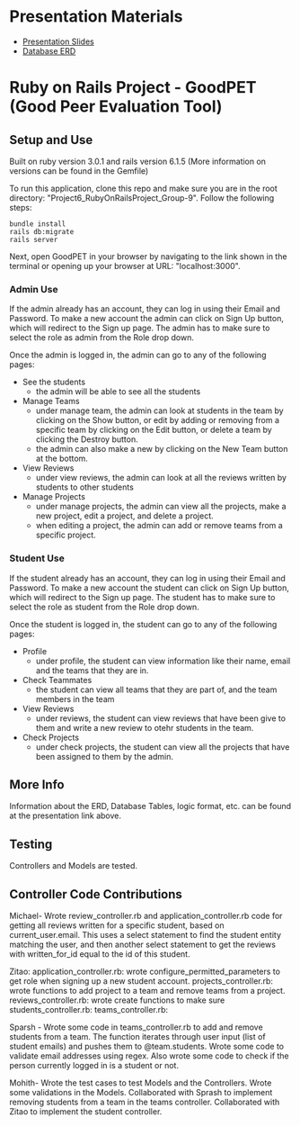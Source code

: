# Presentation Materials
- [Presentation Slides](https://docs.google.com/presentation/d/1CxEjYkrvY5vLyQvEOWeyerpJmUNsR-_vojjTn90u0-I/edit#slide=id.gc6fa3c898_0_0)
- [Database ERD](https://lucid.app/lucidchart/bb169a01-6c08-4bfd-a07b-7a78dbe80c18/edit?invitationId=inv_2ff39713-72f6-491c-aef2-0f1377bc3cc1&page=0_0#)

# Ruby on Rails Project - GoodPET (Good Peer Evaluation Tool)

## Setup and Use

Built on ruby version 3.0.1 and rails version 6.1.5 (More information on versions can be found in the Gemfile)

To run this application, clone this repo and make sure you are in the root directory: "Project6_RubyOnRailsProject_Group-9".
Follow the following steps:
```
bundle install
rails db:migrate
rails server
```
Next, open GoodPET in your browser by navigating to the link shown in the terminal or opening up your browser at URL: "localhost:3000".

### Admin Use
If the admin already has an account, they can log in using their Email and Password. To make a new account the admin can click on Sign Up button, which will redirect to the Sign up page. The admin has to make sure to select the role as admin from the Role drop down.
 
Once the admin is logged in, the admin can go to any of the following pages:
* See the students
   - the admin will be able to see all the students
* Manage Teams
   - under manage team, the admin can look at students in the team by clicking on the Show button, or edit by adding or removing from a specific team by clicking on the Edit button, or delete a team by clicking the Destroy button.
   - the admin can also make a new  by clicking on the New Team button at the bottom.
* View Reviews
   - under view reviews, the admin can look at all the reviews written by students to other students
* Manage Projects
   - under manage projects, the admin can view all the projects, make a new project, edit a project, and delete a project.
   - when editing a project, the admin can add or remove teams from a specific project.
 
### Student Use
If the student already has an account, they can log in using their Email and Password. To make a new account the student can click on Sign Up button, which will redirect to the Sign up page. The student has to make sure to select the role as student from the Role drop down.
 
Once the student is logged in, the student can go to any of the following pages:
* Profile
   - under profile, the student can view information like their name, email and the teams that they are in.
* Check Teammates
   - the student can view all teams that they are part of, and the team members in the team
* View Reviews
   - under reviews, the student can view reviews that have been give to them and write a new review to otehr students in the team.
* Check Projects
   - under check projects, the student can view all the projects that have been assigned to them by the admin.
 
## More Info
 
Information about the ERD, Database Tables, logic format, etc. can be found at the presentation link above.
 
## Testing
 
Controllers and Models are tested.

## Controller Code Contributions
Michael- Wrote review_controller.rb and application_controller.rb code for getting all reviews written for a specific student, based on current_user.email. This uses a select statement to find the student entity matching the user, and then another select statement to get the reviews with written_for_id equal to the id of this student.

Zitao:
application_controller.rb: wrote configure_permitted_parameters to get role when signing up a new student account.
projects_controller.rb: wrote functions to add project to a team and remove teams from a project.
reviews_controller.rb: wrote create functions to make sure
students_controller.rb:
teams_controller.rb:

Sparsh - Wrote some code in teams_controller.rb to add and remove students from a team. The function iterates through user input (list of student emails) and pushes them to @team.students. Wrote some code to validate email addresses using regex. Also wrote some code to check if the person currently logged in is a student or not.

Mohith- Wrote the test cases to test Models and the Controllers. Wrote some validations in the Models. Collaborated with Sprash to implement removing students from a team in the teams controller. Collaborated with Zitao to implement the student controller.
